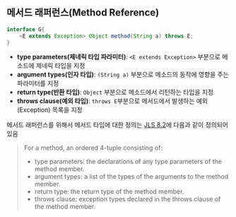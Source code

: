 ## 메서드 래퍼런스(Method Reference)
```java
interface G{
    <E extends Exception> Object method(String a) throws E; 
}
```
- __type parameters(제네릭 타입 파라미터)__: ```<E extends Exception>``` 부분으로 메소드에 제네릭 타입을 지정  
- __argument types(인자 타입)__: ```(String a)``` 부분으로 메소드의 동작에 영향을 주는 파라미터를 지정
- __return type(반환 타입)__: ```Object``` 부분으로 메소드에서 리턴하는 타입을 지정
- __throws clause(예외 타입)__: ```throws E```부분으로 메서드에서 발생하는 예외(Exception) 목록을 지정

메서드 래퍼런스를 위해서 메서드 타입에 대한 정의는 [JLS 8.2]에 다음과 같이 정의되어 있음
> For a method, an ordered 4-tuple consisting of:
> - type parameters: the declarations of any type parameters of the method member.
> - argument types: a list of the types of the arguments to the method member.
> - return type: the return type of the method member.
> - throws clause: exception types declared in the throws clause of the method member.

[JLS 8.2]: https://docs.oracle.com/javase/specs/jls/se8/html/jls-8.html#jls-8.2 "[JLS 8.2]"